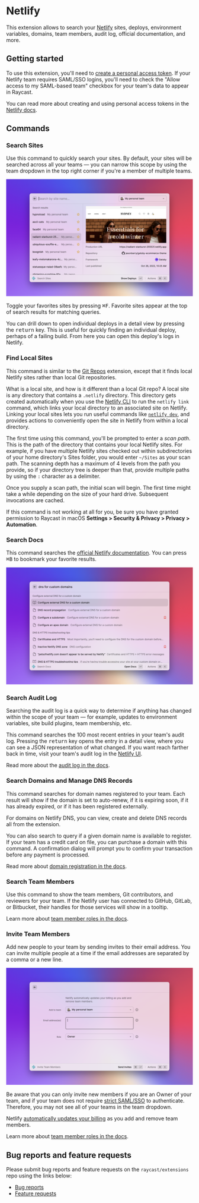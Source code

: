 # Netlify

This extension allows to search your [Netlify](https://www.netlify.com) sites, deploys, environment variables, domains, team members, audit log, official documentation, and more.

## Getting started

To use this extension, you'll need to [create a personal access token](https://app.netlify.com/user/applications/personal). If your Netlify team requires SAML/SSO logins, you'll need to check the "Allow access to my SAML-based team" checkbox for your team's data to appear in Raycast.

You can read more about creating and using personal access tokens in the [Netlify docs](https://docs.netlify.com/accounts-and-billing/user-settings/#connect-with-other-applications).

## Commands

### Search Sites

Use this command to quickly search your sites. By default, your sites will be searched across all your teams &mdash; you can narrow this scope by using the team dropdown in the top right corner if you're a member of multiple teams.

![A list of sites, with metadata listed about the site](./metadata/1.png)

Toggle your favorites sites by pressing <kbd>⌘F</kbd>. Favorite sites appear at the top of search results for matching queries.

You can drill down to open individual deploys in a detail view by pressing the <kbd>return</kbd> key. This is useful for quickly finding an individual deploy, perhaps of a failing build. From here you can open this deploy's logs in Netlify.

### Find Local Sites

This command is similar to the [Git Repos](https://github.com/raycast/extensions/tree/main/extensions/git-repos) extension, except that it finds local Netlify sites rather than local Git repositories.

What is a local site, and how is it different than a local Git repo? A local site is any directory that contains a `.netlify` directory. This directory gets created automatically when you use the [Netlify CLI](https://www.netlify.com/products/cli/) to run the `netlify link` command, which links your local directory to an associated site on Netlify. Linking your local sites lets you run useful commands like [`netlify dev`](https://github.com/netlify/cli/blob/main/docs/netlify-dev.md), and provides actions to conveniently open the site in Netlify from within a local directory.

The first time using this command, you'll be prompted to enter a _scan path_. This is the path of the directory that contains your local Netlify sites. For example, if you have multiple Netlify sites checked out within subdirectories of your home directory's Sites folder, you would enter `~/Sites` as your scan path. The scanning depth has a maximum of 4 levels from the path you provide, so if your directory tree is deeper than that, provide multiple paths by using the `:` character as a delimiter.

Once you supply a scan path, the initial scan will begin. The first time might take a while depending on the size of your hard drive. Subsequent invocations are cached.

If this command is not working at all for you, be sure you have granted permission to Raycast in macOS **Settings > Security & Privacy > Privacy > Automation**.

### Search Docs

This command searches the [official Netlify documentation](https://docs.netlify.com). You can press <kbd>⌘B</kbd> to bookmark your favorite results.

![Searching the Netlify docs for "dns for custom domains"](./metadata/2.png)

### Search Audit Log

Searching the audit log is a quick way to determine if anything has changed within the scope of your team &mdash; for example, updates to environment variables, site build plugins, team membership, etc.

This command searches the 100 most recent entries in your team's audit log. Pressing the <kbd>return</kbd> key opens the entry in a detail view, where you can see a JSON representation of what changed. If you want reach farther back in time, visit your team's audit log in the [Netlify UI](https://app.netlify.com).

Read more about the [audit log in the docs](https://docs.netlify.com/accounts-and-billing/team-management/team-audit-log/).

### Search Domains and Manage DNS Records

This command searches for domain names registered to your team. Each result will show if the domain is set to auto-renew, if it is expiring soon, if it has already expired, or if it has been registered externally.

For domains on Netlify DNS, you can view, create and delete DNS records all from the extension.

You can also search to query if a given domain name is available to register. If your team has a credit card on file, you can purchase a domain with this command. A confirmation dialog will prompt you to confirm your transaction before any payment is processed.

Read more about [domain registration in the docs](https://docs.netlify.com/domains-https/netlify-dns/domain-registration/). 

### Search Team Members

Use this command to show the team members, Git contributors, and reviewers for your team. If the Netlify user has connected to GitHub, GitLab, or Bitbucket, their handles for those services will show in a tooltip.

Learn more about [team member roles in the docs](https://docs.netlify.com/accounts-and-billing/team-management/team-member-roles/).

### Invite Team Members

Add new people to your team by sending invites to their email address. You can invite multiple people at a time if the email addresses are separated by a comma or a new line.

![A form to invite new members to the team](./metadata/3.png)

Be aware that you can only invite new members if you are an Owner of your team, and if your team does not require [strict SAML/SSO](https://docs.netlify.com/accounts-and-billing/team-management/saml-single-sign-on/#only-sso-allowed) to authenticate. Therefore, you may not see all of your teams in the team dropdown.

Netlify [automatically updates your billing](https://docs.netlify.com/accounts-and-billing/billing-faq/#how-does-team-membership-affect-billing) as you add and remove team members.

Learn more about [team member roles in the docs](https://docs.netlify.com/accounts-and-billing/team-management/team-member-roles/).

## Bug reports and feature requests

Please submit bug reports and feature requests on the `raycast/extensions` repo using the links below:

- [Bug reports](https://github.com/raycast/extensions/issues/new?assignees=&labels=extension%2Cbug&template=extension_bug_report.yml&title=%5BNetlify%5D+...)
- [Feature requests](https://github.com/raycast/extensions/issues/new?assignees=&labels=extension%2Cfeature+request&template=extension_feature_request.yml&title=%5BNetlify%5D+...)
